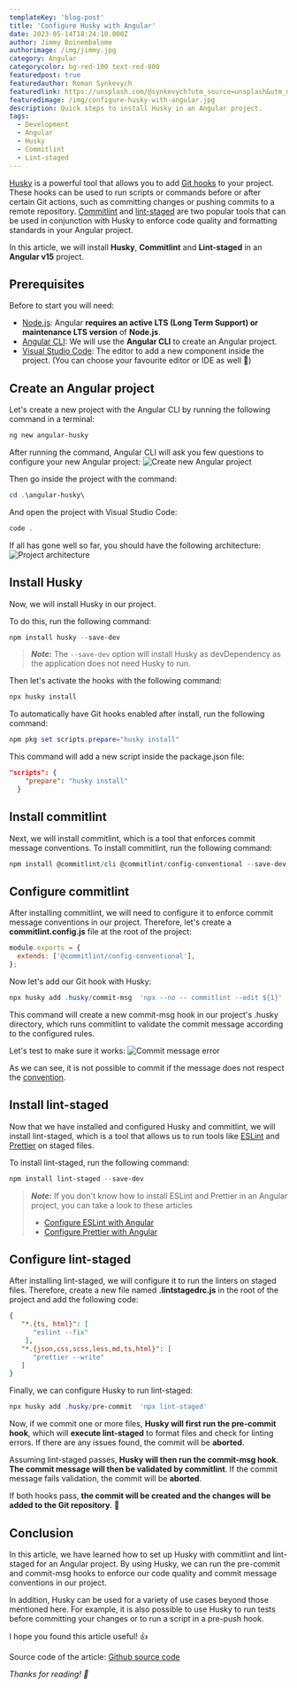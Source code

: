 ```yaml
---
templateKey: 'blog-post'
title: 'Configure Husky with Angular'
date: 2023-05-14T18:24:10.000Z
author: Jimmy Boinembalome
authorimage: /img/jimmy.jpg
category: Angular
categorycolor: bg-red-100 text-red-800
featuredpost: true
featuredauthor: Roman Synkevych
featuredlink: https://unsplash.com/@synkevych?utm_source=unsplash&utm_medium=referral&utm_content=creditCopyText
featuredimage: /img/configure-husky-with-angular.jpg
description: Quick steps to install Husky in an Angular project.
tags:
  - Development
  - Angular
  - Husky
  - Commitlint
  - Lint-staged
---
```

  
[Husky](https://typicode.github.io/husky/#/) is a powerful tool that allows you to add [Git hooks](https://git-scm.com/book/en/v2/Customizing-Git-Git-Hooks) to your project. These hooks can be used to run scripts or commands before or after certain Git actions, such as committing changes or pushing commits to a remote repository. [Commitlint](https://github.com/conventional-changelog/commitlint#what-is-commitlint) and [lint-staged](https://github.com/okonet/lint-staged#readme) are two popular tools that can be used in conjunction with Husky to enforce code quality and formatting standards in your Angular project.

In this article, we will install **Husky**, **Commitlint** and **Lint-staged** in an **Angular v15** project.

## Prerequisites
Before to start you will need:
- [Node.js](https://nodejs.org/en/): Angular **requires an active LTS (Long Term Support) or maintenance LTS version** of **Node.js**.
- [Angular CLI](https://angular.io/cli): We will use the **Angular CLI** to create an Angular project.
- [Visual Studio Code](https://code.visualstudio.com/): The editor to add a new component inside the project. (You can choose your favourite editor or IDE as well 🙂)


## Create an Angular project
Let's create a new project with the Angular CLI by running the following command in a terminal:
```powershell
ng new angular-husky
``` 
After running the command, Angular CLI will ask you few questions to configure your new Angular project:
![Create new Angular project](/img/angular-husky-create-new-project.png)

Then go inside the project with the command:
```powershell
cd .\angular-husky\
```

And open the project with Visual Studio Code:
```powershell
code .
``` 

If all has gone well so far, you should have the following architecture:
![Project architecture](/img/angular-husky-project-architecture.png)


## Install Husky
Now, we will install Husky in our project.

To do this, run the following command:
```powershell
npm install husky --save-dev
```

> **_Note:_**  The `--save-dev` option will install Husky as devDependency as the application does not need Husky to run.

Then let's activate the hooks with the following command:
```powershell
npx husky install
```

To automatically have Git hooks enabled after install, run the following command:
```powershell
npm pkg set scripts.prepare="husky install"
```

This command will add a new script inside the package.json file:
```json
"scripts": {
    "prepare": "husky install"
  }
```
## Install commitlint
Next, we will install commitlint, which is a tool that enforces commit message conventions. To install commitlint, run the following command:
```powershell
npm install @commitlint/cli @commitlint/config-conventional --save-dev
```


## Configure commitlint
After installing commitlint, we will need to configure it to enforce commit message conventions in our project. Therefore, let's create a **commitlint.config.js** file at the root of the project:
```js
module.exports = {
  extends: ['@commitlint/config-conventional'],
};
```

Now let's add our Git hook with Husky:
```powershell
npx husky add .husky/commit-msg  'npx --no -- commitlint --edit ${1}'
```

This command will create a new commit-msg hook in our project's .husky directory, which runs commitlint to validate the commit message according to the configured rules.

Let's test to make sure it works:
![Commit message error](/img/angular-husky-commit-message-error.png)

As we can see, it is not possible to commit if the message does not respect the [convention](https://github.com/conventional-changelog/commitlint/#what-is-commitlint).


## Install lint-staged
Now that we have installed and configured Husky and commitlint, we will install lint-staged, which is a tool that allows us to run tools like [ESLint](https://eslint.org/) and [Prettier](https://prettier.io/) on staged files.

To install lint-staged, run the following command:
```powershell
npm install lint-staged --save-dev
``` 

> **_Note:_**  If you don't know how to install ESLint and Prettier in an Angular project, you can take a look to these articles
> 
> - [Configure ESLint with Angular](https://www.blouppy.com/blog/2023-04-03-configure-eslint-with-angular/)
> - [Configure Prettier with Angular](https://www.blouppy.com/blog/2023-01-29-configure-prettier-with-angular/)


## Configure lint-staged
After installing lint-staged, we will configure it to run the linters on staged files. Therefore, create a new file named **.lintstagedrc.js** in the root of the project and add the following code:
```json
{
   "*.{ts, html}": [
      "eslint --fix"
    ],
   "*.{json,css,scss,less,md,ts,html}": [
      "prettier --write"
   ]
}
``` 

Finally, we can configure Husky to run lint-staged:

```powershell
npx husky add .husky/pre-commit  'npx lint-staged'
```

Now, if we commit one or more files, **Husky will first run the pre-commit hook**, which will **execute lint-staged** to format files and check for linting errors. If there are any issues found, the commit will be **aborted**.

Assuming lint-staged passes, **Husky will then run the commit-msg hook**. **The commit message will then be validated by commitlint**. If the commit message fails validation, the commit will be **aborted**.

If both hooks pass, **the commit will be created and the changes will be added to the Git repository**. 🙂


## Conclusion
In this article, we have learned how to set up Husky with commitlint and lint-staged for an Angular project. By using Husky, we can run the pre-commit and commit-msg hooks to enforce our code quality and commit message conventions in our project.

In addition, Husky can be used for a variety of use cases beyond those mentioned here. For example, it is also possible to use Husky to run tests before committing your changes or to run a script in a pre-push hook.

I hope you found this article useful! 👍

Source code of the article: [Github source code](https://github.com/jboinembalome/angular-husky)

*Thanks for reading! 🙂*